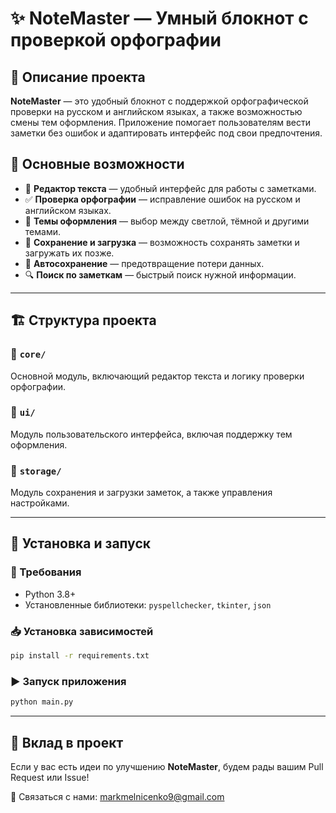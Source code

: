 # ✨ NoteMaster — Умный блокнот с проверкой орфографии  

## 📖 Описание проекта  

**NoteMaster** — это удобный блокнот с поддержкой орфографической проверки на русском и английском языках, а также возможностью смены тем оформления. Приложение помогает пользователям вести заметки без ошибок и адаптировать интерфейс под свои предпочтения.  

## 🚀 Основные возможности  

- 📝 **Редактор текста** — удобный интерфейс для работы с заметками.  
- ✅ **Проверка орфографии** — исправление ошибок на русском и английском языках.  
- 🎨 **Темы оформления** — выбор между светлой, тёмной и другими темами.  
- 💾 **Сохранение и загрузка** — возможность сохранять заметки и загружать их позже.  
- 🔄 **Автосохранение** — предотвращение потери данных.  
- 🔍 **Поиск по заметкам** — быстрый поиск нужной информации.  

---

## 🏗 Структура проекта  

### 📂 `core/`  
Основной модуль, включающий редактор текста и логику проверки орфографии.  

### 🎨 `ui/`  
Модуль пользовательского интерфейса, включая поддержку тем оформления.  

### 💾 `storage/`  
Модуль сохранения и загрузки заметок, а также управления настройками.  

---

## 🔧 Установка и запуск  

### 📌 Требования  
- Python 3.8+  
- Установленные библиотеки: `pyspellchecker`, `tkinter`, `json`  

### 📥 Установка зависимостей  
```bash
pip install -r requirements.txt
```  

### ▶️ Запуск приложения  
```bash
python main.py
```  

---

## 🤝 Вклад в проект  

Если у вас есть идеи по улучшению **NoteMaster**, будем рады вашим Pull Request или Issue!  

📧 Связаться с нами: [markmelnicenko9@gmail.com](mailto:markmelnicenko9@gmail.com)
